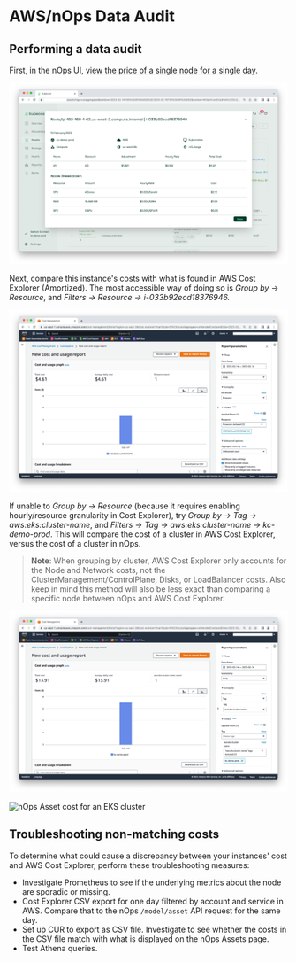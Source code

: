 # AWS/nOps Data Audit

## Performing a data audit

First, in the nOps UI, [view the price of a single node for a single day](./).

![Node cost details](/images/data-auditing/dataaudit-step4.png)

Next, compare this instance's costs with what is found in AWS Cost Explorer (Amortized). The most accessible way of doing so is _Group by_ -> _Resource_, and _Filters -> Resource -> i-033b92ecd18376946._

![A node cost for one day in AWS Cost Explorer](/images/data-auditing/dataaudit-aws-costexplorer1.png)

If unable to _Group by -> Resource_ (because it requires enabling hourly/resource granularity in Cost Explorer), try _Group by -> Tag -> aws:eks:cluster-name_, and _Filters -> Tag -> aws:eks:cluster-name -> kc-demo-prod_. This will compare the cost of a cluster in AWS Cost Explorer, versus the cost of a cluster in nOps.

> **Note**: When grouping by cluster, AWS Cost Explorer only accounts for the Node and Network costs, not the ClusterManagement/ControlPlane, Disks, or LoadBalancer costs. Also keep in mind this method will also be less exact than comparing a specific node between nOps and AWS Cost Explorer.

![Daily cost of an EKS cluster in AWS Cost Explorer](/images/data-auditing/dataaudit-aws-costexplorer2.png)

![nOps Asset cost for an EKS cluster](/images/data-auditing/dataaudit-aws-nOps.png)

## Troubleshooting non-matching costs

To determine what could cause a discrepancy between your instances' cost and AWS Cost Explorer, perform these troubleshooting measures:

* Investigate Prometheus to see if the underlying metrics about the node are sporadic or missing.
* Cost Explorer CSV export for one day filtered by account and service in AWS. Compare that to the nOps `/model/asset` API request for the same day.
* Set up CUR to export as CSV file. Investigate to see whether the costs in the CSV file match with what is displayed on the nOps Assets page.
* Test Athena queries.

